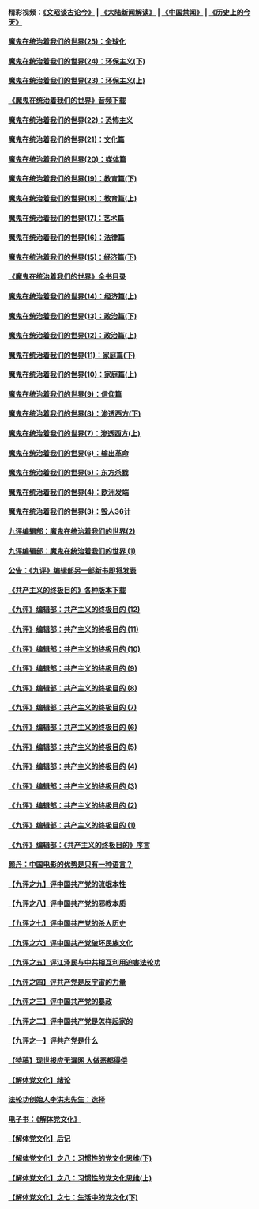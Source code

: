 #### 精彩视频：[《文昭谈古论今》](https://github.com/gfw-breaker/wenzhao/blob/master/README.md?t=11141531) | [《大陆新闻解读》](https://github.com/gfw-breaker/ntdtv-comedy/blob/master/README.md?t=11141531) | [《中国禁闻》](https://github.com/gfw-breaker/ntdtv-news/blob/master/README.md?t=11141531) | [《历史上的今天》](https://github.com/gfw-breaker/today-in-history/blob/master/README.md?t=11141531) 

#### [魔鬼在统治着我们的世界(25)：全球化](../pages/nsc422/n10788205.md?t=11141531) 

#### [魔鬼在统治着我们的世界(24)：环保主义(下)](../pages/nsc422/n10695307.md?t=11141531) 

#### [魔鬼在统治着我们的世界(23)：环保主义(上)](../pages/nsc422/n10688613.md?t=11141531) 

#### [《魔鬼在统治着我们的世界》音频下载](../pages/nsc422/n10635553.md?t=11141531) 

#### [魔鬼在统治着我们的世界(22)：恐怖主义](../pages/nsc422/n10614727.md?t=11141531) 

#### [魔鬼在统治着我们的世界(21)：文化篇](../pages/nsc422/n10597706.md?t=11141531) 

#### [魔鬼在统治着我们的世界(20)：媒体篇](../pages/nsc422/n10586579.md?t=11141531) 

#### [魔鬼在统治着我们的世界(19)：教育篇(下)](../pages/nsc422/n10564808.md?t=11141531) 

#### [魔鬼在统治着我们的世界(18)：教育篇(上)](../pages/nsc422/n10526970.md?t=11141531) 

#### [魔鬼在统治着我们的世界(17)：艺术篇](../pages/nsc422/n10499093.md?t=11141531) 

#### [魔鬼在统治着我们的世界(16)：法律篇](../pages/nsc422/n10485969.md?t=11141531) 

#### [魔鬼在统治着我们的世界(15)：经济篇(下)](../pages/nsc422/n10469975.md?t=11141531) 

#### [《魔鬼在统治着我们的世界》全书目录](../pages/nsc422/n10464261.md?t=11141531) 

#### [魔鬼在统治着我们的世界(14)：经济篇(上)](../pages/nsc422/n10457370.md?t=11141531) 

#### [魔鬼在统治着我们的世界(13)：政治篇(下)](../pages/nsc422/n10448270.md?t=11141531) 

#### [魔鬼在统治着我们的世界(12)：政治篇(上)](../pages/nsc422/n10444576.md?t=11141531) 

#### [魔鬼在统治着我们的世界(11)：家庭篇(下)](../pages/nsc422/n10440961.md?t=11141531) 

#### [魔鬼在统治着我们的世界(10)：家庭篇(上)](../pages/nsc422/n10435448.md?t=11141531) 

#### [魔鬼在统治着我们的世界(9)：信仰篇](../pages/nsc422/n10432159.md?t=11141531) 

#### [魔鬼在统治着我们的世界(8)：渗透西方(下)](../pages/nsc422/n10429603.md?t=11141531) 

#### [魔鬼在统治着我们的世界(7)：渗透西方(上)](../pages/nsc422/n10426013.md?t=11141531) 

#### [魔鬼在统治着我们的世界(6)：输出革命](../pages/nsc422/n10421536.md?t=11141531) 

#### [魔鬼在统治着我们的世界(5)：东方杀戮](../pages/nsc422/n10417707.md?t=11141531) 

#### [魔鬼在统治着我们的世界(4)：欧洲发端](../pages/nsc422/n10414890.md?t=11141531) 

#### [魔鬼在统治着我们的世界(3)：毁人36计](../pages/nsc422/n10411583.md?t=11141531) 

#### [九评编辑部：魔鬼在统治着我们的世界(2)](../pages/nsc422/n10410036.md?t=11141531) 

#### [九评编辑部：魔鬼在统治着我们的世界 (1)](../pages/nsc422/n10406825.md?t=11141531) 

#### [公告：《九评》编辑部另一部新书即将发表](../pages/nsc422/n10405104.md?t=11141531) 

#### [《共产主义的终极目的》各种版本下载](../pages/nsc422/n10022138.md?t=11141531) 

#### [《九评》编辑部：共产主义的终极目的 (12)](../pages/nsc422/n9933272.md?t=11141531) 

#### [《九评》编辑部：共产主义的终极目的 (11)](../pages/nsc422/n9924973.md?t=11141531) 

#### [《九评》编辑部：共产主义的终极目的 (10)](../pages/nsc422/n9920883.md?t=11141531) 

#### [《九评》编辑部：共产主义的终极目的 (9)](../pages/nsc422/n9916363.md?t=11141531) 

#### [《九评》编辑部：共产主义的终极目的 (8)](../pages/nsc422/n9912488.md?t=11141531) 

#### [《九评》编辑部：共产主义的终极目的 (7)](../pages/nsc422/n9901176.md?t=11141531) 

#### [《九评》编辑部：共产主义的终极目的 (6)](../pages/nsc422/n9899359.md?t=11141531) 

#### [《九评》编辑部：共产主义的终极目的 (5)](../pages/nsc422/n9893174.md?t=11141531) 

#### [《九评》编辑部：共产主义的终极目的 (4)](../pages/nsc422/n9891246.md?t=11141531) 

#### [《九评》编辑部：共产主义的终极目的 (3)](../pages/nsc422/n9879879.md?t=11141531) 

#### [《九评》编辑部：共产主义的终极目的 (2)](../pages/nsc422/n9876205.md?t=11141531) 

#### [《九评》编辑部：共产主义的终极目的 (1)](../pages/nsc422/n9865857.md?t=11141531) 

#### [《九评》编辑部：《共产主义的终极目的》序言](../pages/nsc422/n9862666.md?t=11141531) 

#### [颜丹：中国电影的优势是只有一种语言？](../pages/nsc422/n9583062.md?t=11141531) 

#### [【九评之九】评中国共产党的流氓本性](../pages/nsc422/n737542.md?t=11141531) 

#### [【九评之八】评中国共产党的邪教本质](../pages/nsc422/n735942.md?t=11141531) 

#### [【九评之七】评中国共产党的杀人历史](../pages/nsc422/n733806.md?t=11141531) 

#### [【九评之六】评中国共产党破坏民族文化](../pages/nsc422/n731667.md?t=11141531) 

#### [【九评之五】评江泽民与中共相互利用迫害法轮功](../pages/nsc422/n730058.md?t=11141531) 

#### [【九评之四】评共产党是反宇宙的力量](../pages/nsc422/n727814.md?t=11141531) 

#### [【九评之三】评中国共产党的暴政](../pages/nsc422/n725597.md?t=11141531) 

#### [【九评之二】评中国共产党是怎样起家的](../pages/nsc422/n723946.md?t=11141531) 

#### [【九评之一】评共产党是什么](../pages/nsc422/n722529.md?t=11141531) 

#### [【特稿】现世报应无漏网 人做恶都得偿](../pages/nsc422/n4215167.md?t=11141531) 

#### [【解体党文化】绪论](../pages/nsc422/n1449356.md?t=11141531) 

#### [法轮功创始人李洪志先生：选择](../pages/nsc422/n3580738.md?t=11141531) 

#### [电子书：《解体党文化》](../pages/nsc422/n1573484.md?t=11141531) 

#### [【解体党文化】后记](../pages/nsc422/n1531999.md?t=11141531) 

#### [【解体党文化】之八：习惯性的党文化思维(下)](../pages/nsc422/n1526477.md?t=11141531) 

#### [【解体党文化】之八：习惯性的党文化思维(上)](../pages/nsc422/n1520631.md?t=11141531) 

#### [【解体党文化】之七：生活中的党文化(下)](../pages/nsc422/n1513446.md?t=11141531) 

